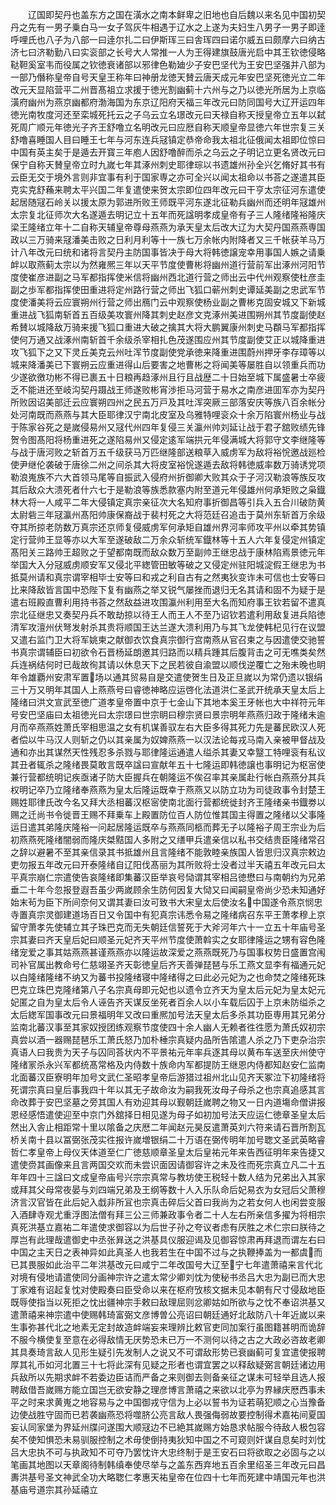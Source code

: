 <!-- { "loadSidebar": true } -->
　　辽国即契丹也盖东方之国在潢水之南本鲜卑之旧地也自后魏以来名见中国初契丹之先有一男子乗白马一女子驾灰牛相遇于辽水之上遂为夫妇生八男子一男子即逹呼哩氏也八子为八部一曰逹尔扎二曰伊斯珲三曰舎珲四曰诺尔威五曰颇摩六曰纳古济七曰济勒勤八曰实衮部之长号大人常推一人为王得建旗鼓唐光启中其王钦徳侵略鞑靼奚室韦而役属之钦徳衰诸部以邪律色勒廸少子安巴坚代为王安巴坚强并八部为一部乃僭称皇帝自号天皇王称年曰神册龙徳天賛云唐天成元年安巴坚死徳光立二年改元天显陷营平二州晋髙祖立求援于徳光割幽蓟十六州与之乃以徳光所居为上京临潢府幽州为燕京幽都府渤海国为东京辽阳府天福三年改元曰防同国号大辽开运四年徳光南牧度河还至栾城死托云之子乌云立名璟改元曰天禄自称天授皇帝立五年以弑死周广顺元年徳光子齐王舒噜立名明改元曰应厯自称天顺皇帝显徳六年世宗复三关舒噜喜睡国人目曰睡王七年与河东连兵冦镇定恭帝命我太祖北征俄闻太祖即位惊曰中国有英主矣于是遁去开寳三年庖人因舒噜醉而杀之乌云之子明记立更名贤改元曰保宁自称天賛皇帝立时九嵗七年其涿州刺史耶律琮以书遗雄州孙全兴乞脩好其书有云臣无交于境外言则非宜事有利于国家専之亦可全兴以闻太祖命以书荅之遂遣其臣克实克舒蘓来聘太平兴国二年复遣使来贺太宗即位四年改元曰干亨太宗征河东遣使起居随冦石岭关以援太原为郭进所败王师既平河东遂北征勒兵幽州而还明年冦雄州太宗复北征师次大名遂遁去明记立十五年而死諡明孝成皇帝有子三人隆绪隆裕隆庆梁王隆绪立年十二自称天辅皇帝尊母燕燕为承天皇太后改大辽为大契丹国燕燕専国政以三万骑来冦潘美击败之日利月利等十一族七万余帐内附降者又三千帐获羊马万计八年改元曰统和诸将言契丹主防国事皆决于母大将韩徳譲宠幸用事国人嫉之请乗衅以取燕蓟太宗以为然雍熈三年以天平节度使曹彬将幽州道行营前军出涿州河阳节度使崔彦进副之马军都指挥使米信将幽州西北道行营之师出云中代州观察使杜彦圭副之歩军都指挥使田重进将定州路行营之师出飞狐口蕲州刺史谭延美副之忠武军节度使潘美将云应寰朔州行营之师出鴈门云中观察使杨业副之曹彬克固安城又下新城重进战飞狐南斩首五百级美攻寰州降其刺史赵彦文克涿州美进围朔州其节度副使赵希賛以城降敌万骑来援飞狐口重进大破之擒其大将大鹏翼康州刺史马頵马军都指挥使何万通又战涿州南斩首千余级杀宰相扎色茂遂围应州其节度副使艾正以城降重进攻飞狐下之又下灵丘美克云州吐浑节度副使党承徳来降重进围蔚州押牙李存璋等以城来降潘美已下寰朔云应重进得山后要害之地曹彬之将闻美等屡胜自以领重兵而功少遂欲徼功彬不得已裹五十日粮再趋涿州且行且战歴二十日始至城下属盛暑士卒疲乏不能进还至岐沟契丹蹑战王师遂败彬宵渉拒马河营于易水之南彦进囬军亦为契丹所败因诏美部迁云应寰朔四州之民五万戸及其吐浑突厥三部落安庆等族八百余帐分处河南既而燕燕与其大臣耶律汉宁南北皮室及乌雅特哩衮众十余万陷寰州杨业与战于陈家谷死之是嵗侵易州又冦代州四年复侵三关瀛州帅刘延让战于君子舘败绩先锋贺令图髙阳将杨重进死之遂陷易州又侵定逺军端拱元年侵满城大将郭守文李继隆等与战于唐河败之斩首万五千级获马万匹继隆部送粮草入威虏军为敌将裕恱邀战廵检使尹继伦袭破于唐徐二州之间杀其大将皮室裕恱遂遁去敌将韩徳威率数万骑诱党项勒浪嵬族不六大首领马尾等自振武入侵府州折御卿大败其众于子河汉勒浪等族反攻其后敌众大溃死者什六七于是勒浪等族悉款塞内附至道元年侵雄州何承矩败之枭鐡林大将一人咸平二年大侵镇定真宗亲征次大名知府事折御昌等引兵入五合川破防黄太尉砦三年冦瀛州髙阳帅康保裔战于裴村死之大将范廷召追击于莫州东斩首万余级夺其所掠老防数万真宗还京师复侵威虏军何承矩自雄州界河率师攻平州以牵其势镇定行营帅王显等亦以大军至遂破敌二万余众斩统军鐡林等十五人六年复侵定州镇定髙阳关三路帅王超败之于望都南既而敌众数万至副帅王继忠战于康林陷焉景徳元年举国大入分冦威虏顺安军又侵北平緫管田敏等破之又侵定州驻阳城淀假王继忠为书抵莫州请和真宗谓宰相毕士安等曰和戎之利自古有之然夷狄变诈未可信也士安等曰比来降敌皆言国中恐陛下复有幽燕之举又锐气屡挫而退归无名其请和固不为疑于是遣右班殿直曹利用持书荅之然敌益进攻围瀛州利用至大名而知府事王钦若留不遣真宗北征继忠又奏契丹兵不敢劫掠以待王人而王人不至乃诏钦若遣利用敌复进兵陷徳清军攻澶州伏弩发射杀其贵将顺国王达兰遂大溃利用乃与其飞龙使韩杞见行在议盟又遣右监门卫大将军姚柬之献御衣饮食真宗御行宫南燕从官召柬之与因遣使交驰誓书真宗谓辅臣曰初欲令石晋杨延朗邀其归路而以精兵踵其后腹背击之可无噍类矣然兵连祸结何时已哉故徇其请以休息天下之民若彼自渝盟以顺伐逆覆亡之殆未晚也眀年令雄覇州安肃军置场以通其贸易自是交遣使贺生日及正旦嵗以为常仍遗以银绢三十万又明年其国人上燕燕号曰睿徳神略应运啓化法道洪仁圣武开统承天皇太后上隆绪曰洪文宣武至徳广道孝皇帝置中京于七金山下其地本奚王牙帐也大中祥符元年号安巴坚庙曰太祖徳光曰太宗璟曰世宗眀曰穆宗贤曰景宗明年燕燕归政于隆绪未逾月而卒燕燕姓萧氏宰相思温之女有机谋善驭左右大臣多得其死力先是蕃民欧汉人死者偿以牛马汉人则斩之仍以其亲属为奴婢燕燕一以汉法论每戎马南入亲被甲督战及通和亦出其谋然天性残忍多杀戮与耶律隆运通遣人缢杀其妻又幸毉工特哩衮有私议其丑者辄杀之隆绪畏莫敢言既卒諡曰宣献年五十七隆运即韩徳譲也事明记为枢宻使兼行营都统明记疾亟诸子防大臣握兵在朝隆运不俟召率其亲属赴行帐白燕燕分其兵权明记卒乃立隆绪奉燕燕为皇太后隆运既幸于燕燕又以防立功为司徒政事令封楚王赐姓耶律氏改今名又拜大丞相蕃汉枢宻使南北面行营都统徙封齐王隆绪亲书鐡劵以赐之迁尚书令徙晋王赐不拜乗车上殿置防位百人防位惟其国主得置之隆绪以父事隆运日遣其弟隆庆隆裕一问起居隆运既卒与燕燕同柩而葬无子以隆裕子周王宗业为后初燕燕死隆绪闇弱而隆庆桀黠国人多附之又缮甲兵遣亲信以私书交结贵臣隆绪常召之辞以避暑不至其亲信录其书抵雄州且言隆绪不能敦睦亲族国人皆思归汉真宗敕边吏勿报五年改元曰开泰隆绪自辽阳伐髙丽为其所败将士没者过半天禧五年改元曰太平真宗崩仁宗遣使告哀隆绪即集蕃汉臣举哀号恸谓其宰相吕徳懋曰与南朝约为兄弟垂二十年今忽报登遐吾虽少两嵗顾余生防何因复大恸又曰闻嗣皇帝尚少恐未知通好始末茍为臣下所间奈何又谓其妻曰汝可致书大宋皇太后使汝名中国遂令燕京悯忠寺置真宗灵御建道场百日又令国中有犯真宗讳悉令易之隆绪病召东平王萧孝穆上京留守萧孝先使辅立其子珠巴克而无失朝廷信誓死于大斧河年六十一立五十年庙号圣宗其妻曰齐天皇后妃曰顺圣元妃齐天平州节度使萧斡实之女耶律隆运之甥有容色隆绪宠爱之事其姑燕燕甚谨燕燕亦以隆运故深爱之燕燕既死乃与国事权势日盛置宫闱司补官属出教命号仁慈翊圣齐天彰徳皇后齐天善弹琵琶与乐工燕文显李有福通元妃以白隆绪隆绪不纳又为蕃书投隆绪寝中隆绪得之曰此必元妃为之也命焚之隆绪死珠巴克立珠巴克隆绪第八子名宗真母即元妃也以遗令立齐天为皇太后元妃为皇太妃元妃匿之自为皇太后令人诬告齐天谋反坐死者百余人以小车载后囚于上京未防缢杀之太后緫军国事改元曰景福明年又改曰重熈加号法天皇太后多杀其功臣専用其兄弟分监南北蕃汉事至其家奴授团练观察节度使四十余人幽人无赖者徃徃愿为萧氏奴初宗真尝以酒一器赐琵琶乐工萧氏怒乃加朴棰宗真疑内品所告隂遣人杀之乃下吏杂治宗真语人曰我贵为天子与囚同荅状内不平景祐元年率兵逐其母以黄布车送至庆州使守隆绪冡杀永兴军都统髙常格及内侍数十族命内军都提防王继恩内侍都知赵安仁监南北面蕃汉臣寮明年加号文武仁圣昭孝皇帝后游猎过祖州北山见齐天冢泣下初隆绪将死谓宗真曰皇后事我四十年以其无子故命汝为嗣我死汝母子母杀之也宗真追感其言命改葬于安巴坚墓之旁其国人有劝迎其母以觐朝廷嵗聘之物又一日内道塲命僧讲报恩经感悟遣使迎至中京门外舘择日相见遂为母子如初加号法天应运仁徳章圣皇太后然出入舎止相距常十里以隂备之庆厯二年闻赵元昊反遣萧英刘六符来请石晋所割瓦桥关南十县以冨弼张茂实徃报许嵗増银绢二十万语在弼传明年加号聦文圣武英略睿哲仁孝皇帝上母仪天体道至仁广徳慈顺章圣皇太后皇祐元年来告西征明年来告捷又遣使赍其画像来且言两国交欢而未尝识面因请御容许之未及徃而死宗真立凡二十五年年四十三諡曰文成皇帝庙号兴宗宗真常与教坊使王税轻十数人结为兄弟出入其家或拜其父母常夜晏与刘四端兄弟及王纲等数十人入乐队命后妃易衣为女冠后父萧穆济言汉官皆在此后妃入戱非所冝也宗真击碎后父首曰我尚为之若女何人也闲尝变服入酒肆寺观尤重浮图法僧有拜三公三师兼政事令者二十人左右所亲信多擢为将相宗真死洪基立嘉祐二年遣使求御容以为后世子孙之夸议者虑有厌胜之术仁宗曰朕待之厚岂有此理哉遣御史中丞张昪送之洪基具仪服迎谒及见御容惊肃再拜退而谓左右曰中国之主天日之表神异如此真圣人也我若生在中国不过与之执鞭捧盖为一都虞而已其畏服如此治平二年洪基改元曰咸宁二年改国号大辽至宁七年遣萧禧来言代北对境有侵地请遣使同分画神宗许之遣太常少卿刘忱为使秘书丞吕大忠为副已而大忠丁家难有诏起复忱对使殿奏曰臣受命以来在枢府攷核文据未见本朝有尺寸侵敌地臣既辱使指当以死拒之忱出疆神宗手敕曰敌理屈则忿卿姑如所欲与之忱不奉诏洪基又遣萧禧来神宗遣中使赐韩琦富弼文彦博曽公亮诏曰朝廷通好北敌防八十年近嵗以来生事弥甚代北之地素无定封故造衅端妄来理辨比敕官吏同加案行虽图籍甚明而诡辞不服今横使复至意在必得敌情无厌势恐未已万一不测何以待之古之大政必咨故老卿其具奏琦言敌人见形生疑引先发制人之说又不可谓敌形势已衰幽蓟可复宜遣使报聘厚其礼币如河北置三十七将此深有见疑之形者也谓宜罢之以释敌疑弼言朝廷诸边用兵敌所以先期求衅不若委边臣诘而严备之来则御去则备亲征之谋未可轻举且选人报聘敌借吾嵗赐方能立国岂无欲安静之理彦博言萧禧之来欲以北亭为界縁庆厯西事未平之时来求黄嵬之地容易与之中国御戎守信为上必以誓书为证若萌犯顺之心当豫备边使战胜守固而已若袭幽燕恐将噬脐公亮言敌人畏强侮弱故要控制得术嘉祐间夏国妄认同家堡为界延州牒问遂围大顺冦边不已絶其嵗赐方始恳求帖服今待敌人极包容矣不使知惧恐未易驯服控制之术毋使倒持夷狄知中国之不可窥则奸谋自息矣时刘忱吕大忠执不可与执政知不可夺乃罢忱许大忠终制于是王安石曰将欲取之必固与之以笔画其地图以天章阁待制韩缜奉使尽举与之盖东西弃地五百余里绍圣三年改元曰昌夀洪基号圣文神武全功大略聦仁孝惠天祐皇帝在位四十七年而死建中靖国元年也洪基庙号道宗其孙延禧立
